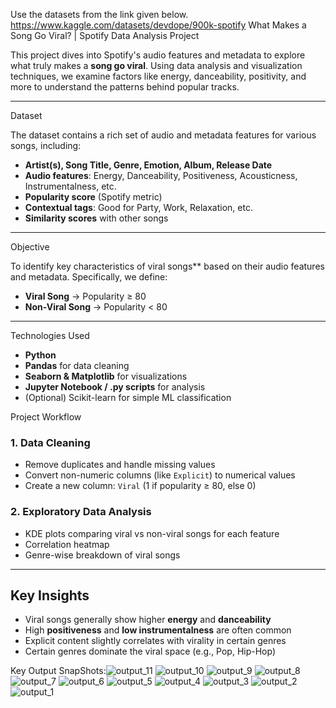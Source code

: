 Use the datasets from the link given below.
https://www.kaggle.com/datasets/devdope/900k-spotify
What Makes a Song Go Viral? | Spotify Data Analysis Project

This project dives into Spotify's audio features and metadata to explore what truly makes a **song go viral**. Using data analysis and visualization techniques, we examine factors like energy, danceability, positivity, and more to understand the patterns behind popular tracks.

---

Dataset

The dataset contains a rich set of audio and metadata features for various songs, including:

- **Artist(s), Song Title, Genre, Emotion, Album, Release Date**
- **Audio features**: Energy, Danceability, Positiveness, Acousticness, Instrumentalness, etc.
- **Popularity score** (Spotify metric)
- **Contextual tags**: Good for Party, Work, Relaxation, etc.
- **Similarity scores** with other songs



---

 Objective

To identify key characteristics of viral songs** based on their audio features and metadata. Specifically, we define:
- **Viral Song** → Popularity ≥ 80
- **Non-Viral Song** → Popularity < 80

---

Technologies Used

- **Python**
- **Pandas** for data cleaning
- **Seaborn & Matplotlib** for visualizations
- **Jupyter Notebook / .py scripts** for analysis
- (Optional) Scikit-learn for simple ML classification



 Project Workflow

### 1.  Data Cleaning
- Remove duplicates and handle missing values
- Convert non-numeric columns (like `Explicit`) to numerical values
- Create a new column: `Viral` (1 if popularity ≥ 80, else 0)

### 2.  Exploratory Data Analysis
- KDE plots comparing viral vs non-viral songs for each feature
- Correlation heatmap
- Genre-wise breakdown of viral songs



---

##  Key Insights

- Viral songs generally show higher **energy** and **danceability**
- High **positiveness** and **low instrumentalness** are often common
- Explicit content slightly correlates with virality in certain genres
- Certain genres dominate the viral space (e.g., Pop, Hip-Hop)

Key Output SnapShots:![output_11](https://github.com/user-attachments/assets/09f5e826-f7ea-46a5-a410-714faaeb0594)
![output_10](https://github.com/user-attachments/assets/1b21aec0-9c3b-4c30-9d41-5635d329b5f0)
![output_9](https://github.com/user-attachments/assets/90c7e06c-0ba6-4f4c-9273-c026d1d09cbe)
![output_8](https://github.com/user-attachments/assets/bb7024ed-8f23-471b-9817-6ac3f5555e79)
![output_7](https://github.com/user-attachments/assets/3fa80106-cac5-47b9-a24a-ca0611ace1fa)
![output_6](https://github.com/user-attachments/assets/929e8494-0a16-406f-b3b8-952b5ffbebbf)
![output_5](https://github.com/user-attachments/assets/9ccbaa8b-0f56-461f-82b5-a168c81a0d46)
![output_4](https://github.com/user-attachments/assets/a318edf5-69de-4dae-aaff-b3c955d11dde)
![output_3](https://github.com/user-attachments/assets/9411864f-2d1e-463f-818d-86c498234131)
![output_2](https://github.com/user-attachments/assets/e4daa586-fb5f-4d39-81a4-de46dc4d3ddd)
![output_1](https://github.com/user-attachments/assets/483e188f-c5a9-4e0a-9c17-f159f991afdf)


